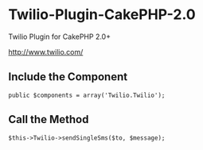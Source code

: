 Twilio-Plugin-CakePHP-2.0
=========================

Twilio Plugin for CakePHP 2.0+

http://www.twilio.com/

## Include the Component

	public $components = array('Twilio.Twilio');

## Call the Method

	$this->Twilio->sendSingleSms($to, $message);


